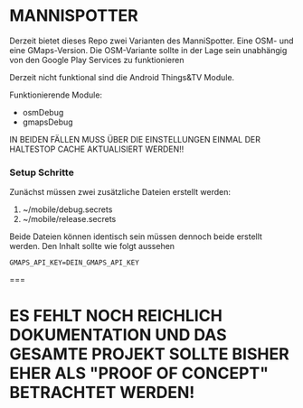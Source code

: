 # MANNISPOTTER

Derzeit bietet dieses Repo zwei Varianten des ManniSpotter. Eine OSM- und eine GMaps-Version.
Die OSM-Variante sollte in der Lage sein unabhängig von den Google Play Services zu funktionieren

Derzeit nicht funktional sind die Android Things&TV Module.

Funktionierende Module:

- osmDebug
- gmapsDebug

IN BEIDEN FÄLLEN MUSS ÜBER DIE EINSTELLUNGEN EINMAL DER HALTESTOP CACHE AKTUALISIERT WERDEN!!

### Setup Schritte

Zunächst müssen zwei zusätzliche Dateien erstellt werden:

1. ~/mobile/debug.secrets
2. ~/mobile/release.secrets

Beide Dateien können identisch sein müssen dennoch beide erstellt werden. Den Inhalt sollte wie folgt aussehen

```
GMAPS_API_KEY=DEIN_GMAPS_API_KEY
```

===


# ES FEHLT NOCH REICHLICH DOKUMENTATION UND DAS GESAMTE PROJEKT SOLLTE BISHER EHER ALS "PROOF OF CONCEPT" BETRACHTET WERDEN!
